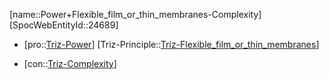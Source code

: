 ﻿---
type: TrizContradiction
aliases:
- Power+Flexible_film_or_thin_membranes-Complexity
license: CC BY-SA 4.0
copyright: https://github.com/SpocWeb
IsDeleted: false
IsReadOnly: false
Confidential: public
tags: 
- Triz/Contradiction
---
[name::Power+Flexible_film_or_thin_membranes-Complexity]
[SpocWebEntityId::24689]
+ [pro::[Triz-Power](tech/Triz/Parameter/Triz-Power.md)]
[Triz-Principle::[Triz-Flexible_film_or_thin_membranes](tech/Triz/Principle/Triz-Flexible_film_or_thin_membranes.md)]
- [con::[Triz-Complexity](tech/Triz/Parameter/Triz-Complexity.md)]

